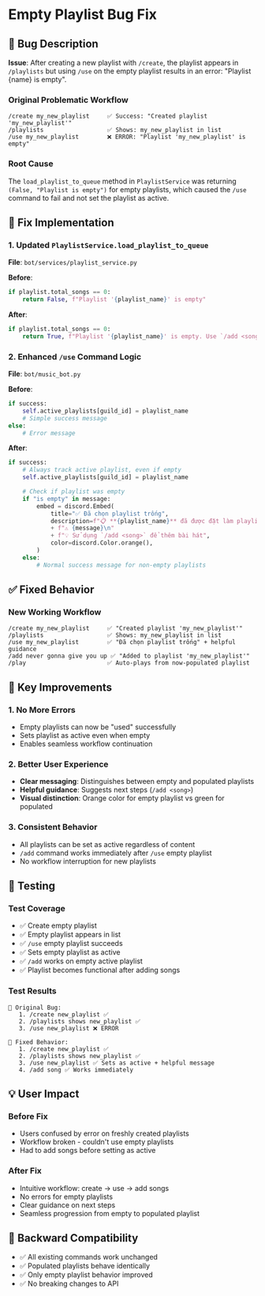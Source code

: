 # Empty Playlist Bug Fix

## 🐛 Bug Description

**Issue**: After creating a new playlist with `/create`, the playlist appears in `/playlists` but using `/use` on the empty playlist results in an error: "Playlist {name} is empty".

### Original Problematic Workflow

```
/create my_new_playlist     ✅ Success: "Created playlist 'my_new_playlist'"
/playlists                  ✅ Shows: my_new_playlist in list
/use my_new_playlist        ❌ ERROR: "Playlist 'my_new_playlist' is empty"
```

### Root Cause

The `load_playlist_to_queue` method in `PlaylistService` was returning `(False, "Playlist is empty")` for empty playlists, which caused the `/use` command to fail and not set the playlist as active.

## 🔧 Fix Implementation

### 1. Updated `PlaylistService.load_playlist_to_queue`

**File**: `bot/services/playlist_service.py`

**Before**:

```python
if playlist.total_songs == 0:
    return False, f"Playlist '{playlist_name}' is empty"
```

**After**:

```python
if playlist.total_songs == 0:
    return True, f"Playlist '{playlist_name}' is empty. Use `/add <song>` to add songs first."
```

### 2. Enhanced `/use` Command Logic

**File**: `bot/music_bot.py`

**Before**:

```python
if success:
    self.active_playlists[guild_id] = playlist_name
    # Simple success message
else:
    # Error message
```

**After**:

```python
if success:
    # Always track active playlist, even if empty
    self.active_playlists[guild_id] = playlist_name

    # Check if playlist was empty
    if "is empty" in message:
        embed = discord.Embed(
            title="✅ Đã chọn playlist trống",
            description=f"📋 **{playlist_name}** đã được đặt làm playlist hiện tại\n"
            + f"⚠️ {message}\n"
            + f"💡 Sử dụng `/add <song>` để thêm bài hát",
            color=discord.Color.orange(),
        )
    else:
        # Normal success message for non-empty playlists
```

## ✅ Fixed Behavior

### New Working Workflow

```
/create my_new_playlist     ✅ "Created playlist 'my_new_playlist'"
/playlists                  ✅ Shows: my_new_playlist in list
/use my_new_playlist        ✅ "Đã chọn playlist trống" + helpful guidance
/add never gonna give you up ✅ "Added to playlist 'my_new_playlist'"
/play                       ✅ Auto-plays from now-populated playlist
```

## 🎯 Key Improvements

### 1. No More Errors

-   Empty playlists can now be "used" successfully
-   Sets playlist as active even when empty
-   Enables seamless workflow continuation

### 2. Better User Experience

-   **Clear messaging**: Distinguishes between empty and populated playlists
-   **Helpful guidance**: Suggests next steps (`/add <song>`)
-   **Visual distinction**: Orange color for empty playlist vs green for populated

### 3. Consistent Behavior

-   All playlists can be set as active regardless of content
-   `/add` command works immediately after `/use` empty playlist
-   No workflow interruption for new playlists

## 🧪 Testing

### Test Coverage

-   ✅ Create empty playlist
-   ✅ Empty playlist appears in list
-   ✅ `/use` empty playlist succeeds
-   ✅ Sets empty playlist as active
-   ✅ `/add` works on empty active playlist
-   ✅ Playlist becomes functional after adding songs

### Test Results

```
🐛 Original Bug:
   1. /create new_playlist ✅
   2. /playlists shows new_playlist ✅
   3. /use new_playlist ❌ ERROR

🔧 Fixed Behavior:
   1. /create new_playlist ✅
   2. /playlists shows new_playlist ✅
   3. /use new_playlist ✅ Sets as active + helpful message
   4. /add song ✅ Works immediately
```

## 💡 User Impact

### Before Fix

-   Users confused by error on freshly created playlists
-   Workflow broken - couldn't use empty playlists
-   Had to add songs before setting as active

### After Fix

-   Intuitive workflow: create → use → add songs
-   No errors for empty playlists
-   Clear guidance on next steps
-   Seamless progression from empty to populated playlist

## 🔄 Backward Compatibility

-   ✅ All existing commands work unchanged
-   ✅ Populated playlists behave identically
-   ✅ Only empty playlist behavior improved
-   ✅ No breaking changes to API
